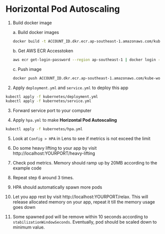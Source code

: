 # Horizontal Pod Autoscaling

1. Build docker image

    a. Build docker images

      ```sh
      docker build -t ACCOUNT_ID.dkr.ecr.ap-southeast-1.amazonaws.com/kube-workshop-app:YOUR_NAME .
      ```

    b. Get AWS ECR Accesstoken

    ```sh
    aws ecr get-login-password --region ap-southeast-1 | docker login --username AWS --password-stdin ACCOUNT_ID.dkr.ecr.ap-southeast-1.amazonaws.com
    ```

    c. Push image

    ```sh
    docker push ACCOUNT_ID.dkr.ecr.ap-southeast-1.amazonaws.com/kube-workshop-app:YOUR_NAME
    ```

2. Apply `deployment.yml` and `service.yml` to deploy this app

```sh
kubectl apply -f kubernetes/deployment.yml
kubectl apply -f kubernetes/service.yml
```

3. Forward service port to your computer

4. Apply `hpa.yml` to make **Horizontal Pod Autoscaling**

```sh
kubectl apply -f kubernetes/hpa.yml
```

5. Look at `Config > HPA` in Lens to see if metrics is not exceed the limit

6. Do some heavy lifting to your app by visit http://localhost:YOURPORT/heavy-lifting

7. Check pod metrics. Memory should ramp up by 20MB according to the example code

8. Repeat step 6 around 3 times.

9. HPA should automatically spawn more pods

10. Let you app rest by visit http://localhost:YOURPORT/relax. This will release allocated memory on your app, repeat it till the memory usage goes down

11. Some spawned pod will be remove within 10 seconds according to `stabilizationWindowSeconds`. Eventually, pod should be scaled down to minimum value.